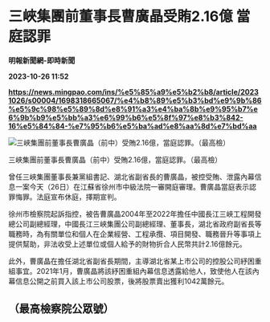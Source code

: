 # 三峽集團前董事長曹廣晶受賄2.16億 當庭認罪
**明報新聞網-即時新聞**

**2023-10-26 11:52**

**https://news.mingpao.com/ins/%e5%85%a9%e5%b2%b8/article/20231026/s00004/1698318665067/%e4%b8%89%e5%b3%bd%e9%9b%86%e5%9c%98%e5%89%8d%e8%91%a3%e4%ba%8b%e9%95%b7%e6%9b%b9%e5%bb%a3%e6%99%b6%e5%8f%97%e8%b3%842-16%e5%84%84-%e7%95%b6%e5%ba%ad%e8%aa%8d%e7%bd%aa**

![三峽集團前董事長曹廣晶（前中）受賄2.16億，當庭認罪。（最高檢）](https://fs.mingpao.com/ins/20231026/s00004/34c94630fd5067936f9470d6e8b36cff.png)

三峽集團前董事長曹廣晶（前中）受賄2.16億，當庭認罪。（最高檢）

曾任三峽集團董事長兼黨組書記、湖北省副省長的曹廣晶，被控受賄、泄露內幕信息一案今天（26日）在江蘇省徐州市中級法院一審開庭審理。曹廣晶當庭表示認罪悔罪。法庭宣布休庭，擇期宣判。

徐州市檢察院起訴指控，被告曹廣晶2004年至2022年擔任中國長江三峽工程開發總公司副總經理，中國長江三峽集團公司副總經理、董事長，湖北省政府副省長等職務時，為有關單位和個人在企業經營、工程承攬、項目開發、職務晉升等事項上提供幫助，非法收受上述單位或個人給予的財物折合人民幣共計2.16億餘元。

此外，曹廣晶在擔任湖北省副省長期間，主導湖北省某上市公司的控股公司紓困重組事宜。2021年1月，曹廣晶將該紓困重組內幕信息透露給他人，致使他人在該內幕信息公開之前買入該上市公司股票，後將股票賣出獲利1042萬餘元。

（最高檢察院公眾號）
----------